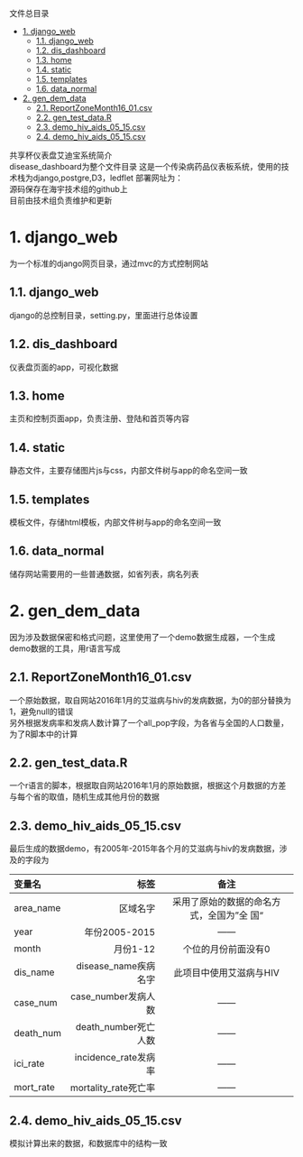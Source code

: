 
文件总目录

<!-- TOC -->

- [1. django_web](#1-django_web)
    - [1.1. django_web](#11-django_web)
    - [1.2. dis_dashboard](#12-dis_dashboard)
    - [1.3. home](#13-home)
    - [1.4. static](#14-static)
    - [1.5. templates](#15-templates)
    - [1.6. data_normal](#16-data_normal)
- [2. gen_dem_data](#2-gen_dem_data)
    - [2.1. ReportZoneMonth16_01.csv](#21-reportzonemonth16_01csv)
    - [2.2. gen_test_data.R](#22-gen_test_datar)
    - [2.3. demo_hiv_aids_05_15.csv](#23-demo_hiv_aids_05_15csv)
    - [2.4. demo_hiv_aids_05_15.csv](#24-demo_hiv_aids_05_15csv)

<!-- /TOC -->

共享杯仪表盘艾迪宝系统简介  
disease_dashboard为整个文件目录
这是一个传染病药品仪表板系统，使用的技术栈为django,postgre,D3，ledflet
部署网址为：  
源码保存在海宇技术组的github上  
目前由技术组负责维护和更新


# 1. django_web
为一个标准的django网页目录，通过mvc的方式控制网站
## 1.1. django_web
django的总控制目录，setting.py，里面进行总体设置
## 1.2. dis_dashboard
仪表盘页面的app，可视化数据
## 1.3. home
主页和控制页面app，负责注册、登陆和首页等内容
## 1.4. static
静态文件，主要存储图片js与css，内部文件树与app的命名空间一致
## 1.5. templates
模板文件，存储html模板，内部文件树与app的命名空间一致
## 1.6. data_normal
储存网站需要用的一些普通数据，如省列表，病名列表
# 2. gen_dem_data
因为涉及数据保密和格式问题，这里使用了一个demo数据生成器，一个生成demo数据的工具，用r语言写成
## 2.1. ReportZoneMonth16_01.csv
一个原始数据，取自网站2016年1月的艾滋病与hiv的发病数据，为0的部分替换为1，避免null的错误  
另外根据发病率和发病人数计算了一个all_pop字段，为各省与全国的人口数量，为了R脚本中的计算
## 2.2. gen_test_data.R
一个r语言的脚本，根据取自网站2016年1月的原始数据，根据这个月数据的方差与每个省的取值，随机生成其他月份的数据
## 2.3. demo_hiv_aids_05_15.csv
最后生成的数据demo，有2005年-2015年各个月的艾滋病与hiv的发病数据，涉及的字段为

| 变量名 | 标签 | 备注 |
| :------| ------: | :------: |
| area_name | 区域名字 | 采用了原始的数据的命名方式，全国为”全    国“ |
| year | 年份2005-2015 | —— |
| month | 月份1-12 | 个位的月份前面没有0 |
| dis_name | disease_name疾病名字 | 此项目中使用艾滋病与HIV |
| case_num | case_number发病人数 | —— |
| death_num | death_number死亡人数 | —— |
| ici_rate | incidence_rate发病率 | —— |
| mort_rate | mortality_rate死亡率 | —— |

## 2.4. demo_hiv_aids_05_15.csv
模拟计算出来的数据，和数据库中的结构一致